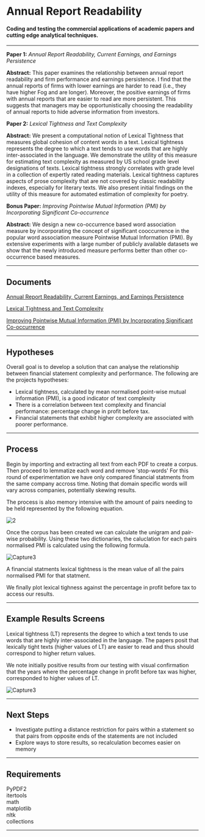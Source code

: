 Annual Report Readability
===================


#### Coding and testing the commercial applications of academic papers and cutting edge analytical techniques.
------------------------------------------------------------------------

**Paper 1:** *Annual Report Readability, Current Earnings, and Earnings Persistence*

**Abstract:** This paper examines the relationship between annual report readability and firm performance and earnings persistence. I find that the annual reports of firms with lower earnings are harder to read (i.e., they have higher Fog and are longer). Moreover, the positive earnings of firms with annual reports that are easier to read are more persistent. This suggests that managers may be opportunistically choosing the readability of annual reports to hide adverse information from investors.

**Paper 2:** *Lexical Tightness and Text Complexity*

**Abstract:** We present a computational notion of Lexical Tightness that measures global cohesion of content words in a text. Lexical tightness represents the degree to which a text tends to use words that are highly inter-associated in the language. We demonstrate the utility of this measure for estimating text complexity as measured by US school grade level designations of texts. Lexical tightness strongly correlates with grade level in a collection of expertly rated reading materials. Lexical tightness captures aspects of prose 
complexity that are not covered by classic readability indexes, especially for literary texts. We also present initial findings on the utility of this measure for automated estimation of complexity for poetry.

**Bonus Paper:** *Improving Pointwise Mutual Information (PMI) by Incorporating Significant Co-occurrence*

**Abstract:** We design a new co-occurrence based word association measure by incorporating the concept of significant cooccurrence in the popular word association measure Pointwise Mutual Information (PMI). By extensive experiments with a large number of publicly available datasets we show that the newly introduced measure performs better than other co-occurrence based measures.

----------


Documents
-------------

[Annual Report Readability, Current Earnings, and Earnings Persistence](https://papers.ssrn.com/sol3/papers.cfm?abstract_id=887382)

[Lexical Tightness and Text Complexity](https://www.aclweb.org/anthology/W13-1504.pdf)

[Improving Pointwise Mutual Information (PMI) by Incorporating Significant Co-occurrence](https://arxiv.org/pdf/1307.0596.pdf)


----------


Hypotheses
-------------------
Overall goal is to develop a solution that can analyse the relationship between financial statement complexity and performance. The following are the projects hypotheses:

- Lexical tightness, calculated by mean normalised point-wise mutual information (PMI), is a good indicator of text complexity
- There is a correlation between text complexity and financial performance: percentage change in profit before tax.
- Financial statements that exhibit higher complexity are associated with poorer performance.

----------

Process
-------------
Begin by importing and extracting all text from each PDF to create a corpus. Then proceed to lemmatize each word and remove 'stop-words'
For this round of experimentation we have only compared financial statments from the same company accross time. Noting that domain specific words will vary across companies, potentially skewing results. 

The process is also memory intensive with the amount of pairs needing to be held represented by the following equation.

![2](https://user-images.githubusercontent.com/43980002/66722781-86a76f80-ee5d-11e9-9ac2-fe08ce799ef8.PNG)

Once the corpus has been created we can calculate the unigram and pair-wise probability. Using these two dictionaries, the caluclation for each pairs normalised PMI is calculated using the following formula.

![Capture3](https://user-images.githubusercontent.com/43980002/66723463-2288a980-ee65-11e9-871f-91351d992d9b.PNG)

A financial statments lexical tightness is the mean value of all the pairs normalised PMI for that statment.

We finally plot lexical tighness against the percentage in profit before tax to access our results.


----------


Example Results Screens
--------------------
Lexical tightness (LT) represents the degree to which a text tends to use words that are highly inter-associated in the language. The papers posit that lexically tight texts (higher values of LT) are easier to read and thus should correspond to higher return values.

We note initially positive results from our testing with visual confirmation that the years where the percentage change in profit before tax was higher, corresponded to higher values of LT.

![Capture3](https://user-images.githubusercontent.com/43980002/66723463-2288a980-ee65-11e9-871f-91351d992d9b.PNG)

----------

Next Steps
--------------------
- Investigate putting a distance restriction for pairs within a statement so that pairs from opposite ends of the statements are not included
- Explore ways to store results, so recalculation becomes easier on memory

----------

Requirements
--------------------
PyPDF2  
itertools  
math  
matplotlib  
nltk  
collections  

----------
